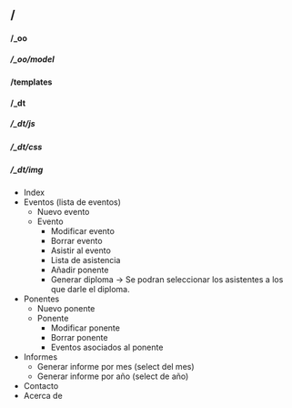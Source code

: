 ## /
#### /_oo
##### /_oo/model
#### /templates
#### /_dt
##### /_dt/js
##### /_dt/css
##### /_dt/img
- Index
- Eventos (lista de eventos)
    - Nuevo evento
    - Evento
        - Modificar evento
        - Borrar evento
        - Asistir al evento
        - Lista de asistencia
        - Añadir ponente
        - Generar diploma -> Se podran seleccionar los asistentes a los que darle el diploma.
- Ponentes
    - Nuevo ponente
    - Ponente
        - Modificar ponente
        - Borrar ponente
        - Eventos asociados al ponente
- Informes
    - Generar informe por mes (select del mes)
    - Generar informe por año (select de año)
- Contacto
- Acerca de
